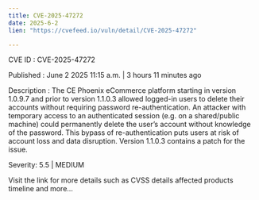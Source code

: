 ```yaml
---
title: CVE-2025-47272
date: 2025-6-2
lien: "https://cvefeed.io/vuln/detail/CVE-2025-47272"

---
```


CVE ID : CVE-2025-47272

Published :  June 2
2025
11:15 a.m. | 3 hours
11 minutes ago

Description : The CE Phoenix eCommerce platform
starting in version 1.0.9.7 and prior to version 1.1.0.3
allowed logged-in users to delete their accounts without requiring password re-authentication. An attacker with temporary access to an authenticated session (e.g.
on a shared/public machine) could permanently delete the user’s account without knowledge of the password. This bypass of re-authentication puts users at risk of account loss and data disruption. Version 1.1.0.3 contains a patch for the issue.

Severity: 5.5 | MEDIUM

Visit the link for more details
such as CVSS details
affected products
timeline
and more...
